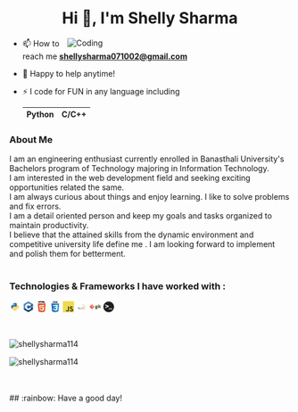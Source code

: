 <h1 align="center">Hi 👋, I'm Shelly Sharma</h1>


<img align="right" alt="Coding" width="400" src="https://cdn.dribbble.com/users/2646423/screenshots/5507196/computer.gif">


- 📫 How to reach me **shellysharma071002@gmail.com**
- 💬 Happy to help anytime!
- ⚡ I code for FUN in any language including   

     | Python | C/C++ |
     | :---: | :---: | 


### About Me
I am an engineering enthusiast currently enrolled in Banasthali University's Bachelors program of Technology majoring in Information Technology.
<br>
I am interested in the web development field and seeking exciting opportunities related the same.<br>
I am always curious about things and enjoy learning. I like to solve problems and fix errors. <br>
I am a detail oriented person and keep my goals and tasks organized to maintain productivity.<br>
I believe that the attained skills from the dynamic environment and competitive university life define me . I am looking forward to implement and polish them for betterment.
<br>
<br>
### Technologies & Frameworks I have worked with : 

<code><img height="20" src="https://raw.githubusercontent.com/github/explore/80688e429a7d4ef2fca1e82350fe8e3517d3494d/topics/python/python.png"></code>
<code><img height="20" src="https://raw.githubusercontent.com/github/explore/80688e429a7d4ef2fca1e82350fe8e3517d3494d/topics/cpp/cpp.png"></code>
<code><img height="20" src="https://raw.githubusercontent.com/github/explore/80688e429a7d4ef2fca1e82350fe8e3517d3494d/topics/html/html.png"></code>
<code><img height="20" src="https://raw.githubusercontent.com/github/explore/5c058a388828bb5fde0bcafd4bc867b5bb3f26f3/topics/css/css.png"></code>
<code><img height="20" src="https://raw.githubusercontent.com/github/explore/80688e429a7d4ef2fca1e82350fe8e3517d3494d/topics/javascript/javascript.png"></code>
<code><img height="20" src="https://raw.githubusercontent.com/github/explore/80688e429a7d4ef2fca1e82350fe8e3517d3494d/topics/mysql/mysql.png"></code>
<code><img height="20" src="https://raw.githubusercontent.com/github/explore/80688e429a7d4ef2fca1e82350fe8e3517d3494d/topics/git/git.png"></code>
<code><img height="20" src="https://raw.githubusercontent.com/github/explore/80688e429a7d4ef2fca1e82350fe8e3517d3494d/topics/terminal/terminal.png"></code>

<br>
<p><img align="left" src="https://github-readme-stats.vercel.app/api/top-langs?username=shellysharma114&show_icons=true&locale=en&layout=compact" alt="shellysharma114" /></p>
<br>
<p><img align="center" src="https://github-readme-stats.vercel.app/api?username=shellysharma114&show_icons=true&locale=en" alt="shellysharma114" /></p>
<br>
<br>
## :rainbow: Have a good day!
